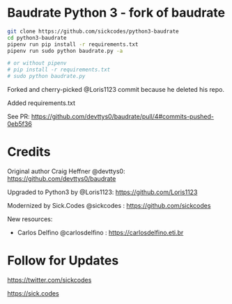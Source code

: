 # Baudrate Python 3 - fork of baudrate

```bash
git clone https://github.com/sickcodes/python3-baudrate
cd python3-baudrate
pipenv run pip install -r requirements.txt
pipenv run sudo python baudrate.py -a

# or without pipenv
# pip install -r requirements.txt
# sudo python baudrate.py
```

Forked and cherry-picked @Loris1123 commit because he deleted his repo.

Added requirements.txt

See PR: https://github.com/devttys0/baudrate/pull/4#commits-pushed-0eb5f36


# Credits

Original author Craig Heffner @devttys0: https://github.com/devttys0/baudrate

Upgraded to Python3 by @Loris1123: https://github.com/Loris1123

Modernized by Sick.Codes @sickcodes : https://github.com/sickcodes

New resources:
 * Carlos Delfino @carlosdelfino : https://carlosdelfino.eti.br


# Follow for Updates

https://twitter.com/sickcodes

https://sick.codes

